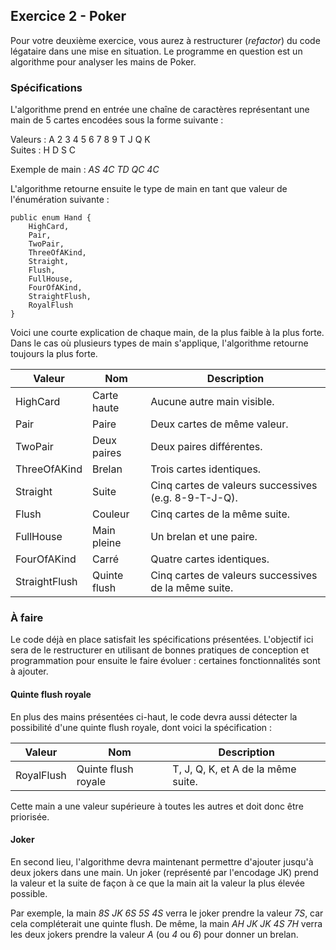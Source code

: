 ## Exercice 2 - Poker

Pour votre deuxième exercice, vous aurez à restructurer (_refactor_) du code légataire dans une mise en situation. Le programme en question est un algorithme pour analyser les mains de Poker.

### Spécifications

L'algorithme prend en entrée une chaîne de caractères représentant une main de 5 cartes encodées sous la forme suivante :

Valeurs : A 2 3 4 5 6 7 8 9 T J Q K  
Suites : H D S C

Exemple de main : _AS 4C TD QC 4C_

L'algorithme retourne ensuite le type de main en tant que valeur de l'énumération suivante :

    public enum Hand {
        HighCard,
        Pair,
        TwoPair,
        ThreeOfAKind,
        Straight,
        Flush,
        FullHouse,
        FourOfAKind,
        StraightFlush,
        RoyalFlush
    }
    
Voici une courte explication de chaque main, de la plus faible à la plus forte. Dans le cas où plusieurs types de main s'applique, l'algorithme retourne toujours la plus forte.

| Valeur        | Nom          | Description                                          |
| ---           | ---          | ---                                                  |
| HighCard      | Carte haute  | Aucune autre main visible.                           |
| Pair          | Paire        | Deux cartes de même valeur.                          |
| TwoPair       | Deux paires  | Deux paires différentes.                             |
| ThreeOfAKind  | Brelan       | Trois cartes identiques.                             |
| Straight      | Suite        | Cinq cartes de valeurs successives (e.g. 8-9-T-J-Q). |
| Flush         | Couleur      | Cinq cartes de la même suite.                        |
| FullHouse     | Main pleine  | Un brelan et une paire.                              |
| FourOfAKind   | Carré        | Quatre cartes identiques.                            |
| StraightFlush | Quinte flush | Cinq cartes de valeurs successives de la même suite. |


### À faire

Le code déjà en place satisfait les spécifications présentées. L'objectif ici sera de le restructurer en utilisant de bonnes pratiques de conception et programmation pour ensuite le faire évoluer : certaines fonctionnalités sont à ajouter.

#### Quinte flush royale

En plus des mains présentées ci-haut, le code devra aussi détecter la possibilité d'une quinte flush royale, dont voici la spécification :

| Valeur     | Nom                 | Description                        |
| ---        | ---                 | ---                                |
| RoyalFlush | Quinte flush royale | T, J, Q, K, et A de la même suite. |

Cette main a une valeur supérieure à toutes les autres et doit donc être priorisée.

#### Joker

En second lieu, l'algorithme devra maintenant permettre d'ajouter jusqu'à deux jokers dans une main. Un joker (représenté par l'encodage JK) prend la valeur et la suite de façon à ce que la main ait la valeur la plus élevée possible.

Par exemple, la main _8S JK 6S 5S 4S_ verra le joker prendre la valeur _7S_, car cela compléterait une quinte flush. De même, la main _AH JK JK 4S 7H_ verra les deux jokers prendre la valeur _A_ (ou _4_ ou _6_) pour donner un brelan.
